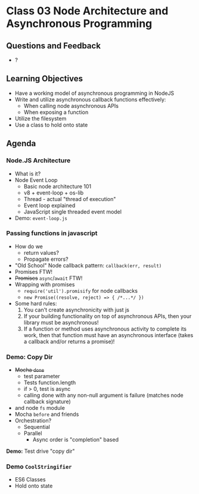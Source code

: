 # Class 03 Node Architecture and Asynchronous Programming

## Questions and Feedback

* ?

## Learning Objectives

* Have a working model of asynchronous programming in NodeJS
* Write and utilize asynchronous callback functions effectively:
    * When calling node asynchronous APIs
    * When exposing a function
* Utilize the filesystem
* Use a class to hold onto state

## Agenda

### Node.JS Architecture

* What is it?
* Node Event Loop
    * Basic node architecture 101
    * v8 + event-loop + os-lib
    * Thread - actual "thread of execution"
    * Event loop explained
    * JavaScript single threaded event model
* Demo: `event-loop.js`

### Passing functions in javascript

* How do we
    * return values?
    * Propagate errors?
* "Old School" Node callback pattern: `callback(err, result)`
* Promises FTW!
* ~~Promises~~ `async`/`await` FTW!
* Wrapping with promises
    * `require('util').promisify` for node callbacks
    * `new Promise((resolve, reject) => { /*...*/ })`
* Some hard rules:
    1. You can't create asynchronicity with just js
    1. If your building functionality on top of asynchronous APIs, then your library must be asynchronous!
    1. If a function or method uses asynchronous activity to complete its work, 
    then that function must have an asynchronous interface (takes a callback and/or returns a promise)!

### Demo: Copy Dir

* ~~Mocha `done`~~
	* test parameter
	* Tests function.length
	* if > 0, test is async
	* calling done with any non-null argument is failure (matches node callback signature)
* and node `fs` module
* Mocha `before` and friends
* Orchestration?
	* Sequential
	* Parallel
		* Async order is "completion" based

**Demo:** Test drive "copy dir"

### Demo `CoolStringifier`

* ES6 Classes
* Hold onto state
